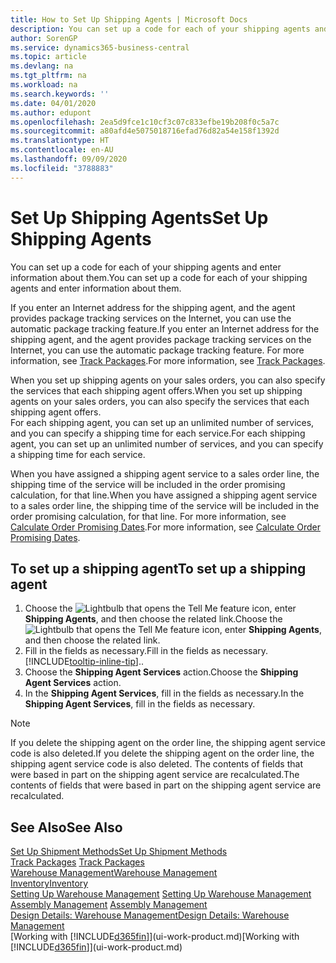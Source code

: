 ```yaml
---
title: How to Set Up Shipping Agents | Microsoft Docs
description: You can set up a code for each of your shipping agents and enter information about them.
author: SorenGP
ms.service: dynamics365-business-central
ms.topic: article
ms.devlang: na
ms.tgt_pltfrm: na
ms.workload: na
ms.search.keywords: ''
ms.date: 04/01/2020
ms.author: edupont
ms.openlocfilehash: 2ea5d9fce1c10cf3c07c833efbe19b208f0c5a7c
ms.sourcegitcommit: a80afd4e5075018716efad76d82a54e158f1392d
ms.translationtype: HT
ms.contentlocale: en-AU
ms.lasthandoff: 09/09/2020
ms.locfileid: "3788883"
---
```

# <a name="set-up-shipping-agents"></a><span data-ttu-id="76168-103">Set Up Shipping Agents</span><span class="sxs-lookup"><span data-stu-id="76168-103">Set Up Shipping Agents</span></span>
<span data-ttu-id="76168-104">You can set up a code for each of your shipping agents and enter information about them.</span><span class="sxs-lookup"><span data-stu-id="76168-104">You can set up a code for each of your shipping agents and enter information about them.</span></span>  

<span data-ttu-id="76168-105">If you enter an Internet address for the shipping agent, and the agent provides package tracking services on the Internet, you can use the automatic package tracking feature.</span><span class="sxs-lookup"><span data-stu-id="76168-105">If you enter an Internet address for the shipping agent, and the agent provides package tracking services on the Internet, you can use the automatic package tracking feature.</span></span> <span data-ttu-id="76168-106">For more information, see [Track Packages](sales-how-track-packages.md).</span><span class="sxs-lookup"><span data-stu-id="76168-106">For more information, see [Track Packages](sales-how-track-packages.md).</span></span>

<span data-ttu-id="76168-107">When you set up shipping agents on your sales orders, you can also specify the services that each shipping agent offers.</span><span class="sxs-lookup"><span data-stu-id="76168-107">When you set up shipping agents on your sales orders, you can also specify the services that each shipping agent offers.</span></span>  
<span data-ttu-id="76168-108">For each shipping agent, you can set up an unlimited number of services, and you can specify a shipping time for each service.</span><span class="sxs-lookup"><span data-stu-id="76168-108">For each shipping agent, you can set up an unlimited number of services, and you can specify a shipping time for each service.</span></span>  

<span data-ttu-id="76168-109">When you have assigned a shipping agent service to a sales order line, the shipping time of the service will be included in the order promising calculation, for that line.</span><span class="sxs-lookup"><span data-stu-id="76168-109">When you have assigned a shipping agent service to a sales order line, the shipping time of the service will be included in the order promising calculation, for that line.</span></span> <span data-ttu-id="76168-110">For more information, see [Calculate Order Promising Dates](sales-how-to-calculate-order-promising-dates.md).</span><span class="sxs-lookup"><span data-stu-id="76168-110">For more information, see [Calculate Order Promising Dates](sales-how-to-calculate-order-promising-dates.md).</span></span>

## <a name="to-set-up-a-shipping-agent"></a><span data-ttu-id="76168-111">To set up a shipping agent</span><span class="sxs-lookup"><span data-stu-id="76168-111">To set up a shipping agent</span></span>  
1.  <span data-ttu-id="76168-112">Choose the ![Lightbulb that opens the Tell Me feature](media/ui-search/search_small.png "Tell me what you want to do") icon, enter **Shipping Agents**, and then choose the related link.</span><span class="sxs-lookup"><span data-stu-id="76168-112">Choose the ![Lightbulb that opens the Tell Me feature](media/ui-search/search_small.png "Tell me what you want to do") icon, enter **Shipping Agents**, and then choose the related link.</span></span>  
2.  <span data-ttu-id="76168-113">Fill in the fields as necessary.</span><span class="sxs-lookup"><span data-stu-id="76168-113">Fill in the fields as necessary.</span></span> [!INCLUDE[tooltip-inline-tip](includes/tooltip-inline-tip_md.md)]<span data-ttu-id="76168-114">.</span><span class="sxs-lookup"><span data-stu-id="76168-114">.</span></span>  
3.  <span data-ttu-id="76168-115">Choose the **Shipping Agent Services** action.</span><span class="sxs-lookup"><span data-stu-id="76168-115">Choose the **Shipping Agent Services** action.</span></span>
4. <span data-ttu-id="76168-116">In the **Shipping Agent Services**, fill in the fields as necessary.</span><span class="sxs-lookup"><span data-stu-id="76168-116">In the **Shipping Agent Services**, fill in the fields as necessary.</span></span>

> [!NOTE]  
>  <span data-ttu-id="76168-117">If you delete the shipping agent on the order line, the shipping agent service code is also deleted.</span><span class="sxs-lookup"><span data-stu-id="76168-117">If you delete the shipping agent on the order line, the shipping agent service code is also deleted.</span></span> <span data-ttu-id="76168-118">The contents of fields that were based in part on the shipping agent service are recalculated.</span><span class="sxs-lookup"><span data-stu-id="76168-118">The contents of fields that were based in part on the shipping agent service are recalculated.</span></span>  

## <a name="see-also"></a><span data-ttu-id="76168-119">See Also</span><span class="sxs-lookup"><span data-stu-id="76168-119">See Also</span></span>
[<span data-ttu-id="76168-120">Set Up Shipment Methods</span><span class="sxs-lookup"><span data-stu-id="76168-120">Set Up Shipment Methods</span></span>](sales-how-set-up-shipment-methods.md)  
<span data-ttu-id="76168-121">[Track Packages](sales-how-track-packages.md)  </span><span class="sxs-lookup"><span data-stu-id="76168-121">[Track Packages](sales-how-track-packages.md)  </span></span>  
[<span data-ttu-id="76168-122">Warehouse Management</span><span class="sxs-lookup"><span data-stu-id="76168-122">Warehouse Management</span></span>](warehouse-manage-warehouse.md)  
[<span data-ttu-id="76168-123">Inventory</span><span class="sxs-lookup"><span data-stu-id="76168-123">Inventory</span></span>](inventory-manage-inventory.md)  
<span data-ttu-id="76168-124">[Setting Up Warehouse Management](warehouse-setup-warehouse.md)   </span><span class="sxs-lookup"><span data-stu-id="76168-124">[Setting Up Warehouse Management](warehouse-setup-warehouse.md)   </span></span>  
<span data-ttu-id="76168-125">[Assembly Management](assembly-assemble-items.md)  </span><span class="sxs-lookup"><span data-stu-id="76168-125">[Assembly Management](assembly-assemble-items.md)  </span></span>  
[<span data-ttu-id="76168-126">Design Details: Warehouse Management</span><span class="sxs-lookup"><span data-stu-id="76168-126">Design Details: Warehouse Management</span></span>](design-details-warehouse-management.md)  
<span data-ttu-id="76168-127">[Working with [!INCLUDE[d365fin](includes/d365fin_md.md)]](ui-work-product.md)</span><span class="sxs-lookup"><span data-stu-id="76168-127">[Working with [!INCLUDE[d365fin](includes/d365fin_md.md)]](ui-work-product.md)</span></span>  
